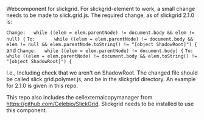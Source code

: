 Webcomponent for slickgrid. For slickgrid-element to work, a small change needs to be made to slick.grid.js. The required change, as of slickgrid 2.1.0 is:

`Change:   while ((elem = elem.parentNode) != document.body && elem != null) {`
`To:       while ((elem = elem.parentNode) != document.body && elem != null && elem.parentNode.toString() != "[object ShadowRoot]") {`
and
`Change:   while ((elem = elem.parentNode) != document.body) {`
`To:       while ((elem = elem.parentNode) != document.body && elem.toString() != "[object ShadowRoot]") {`

I.e., Including check that we aren't on ShadowRoot. The changed file should be called slick.grid.polymer.js, and be in the slickgrid directory. An example for 2.1.0 is given in this repo.

This repo also includes the cellexternalcopymanager from https://github.com/Celebio/SlickGrid. Slickgrid needs to be installed to use this component.
